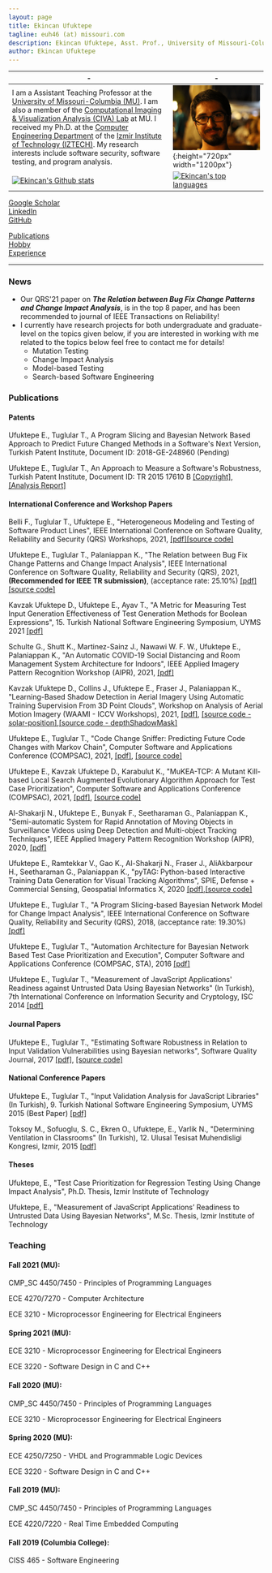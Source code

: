 ```yaml
---
layout: page
title: Ekincan Ufuktepe
tagline: euh46 (at) missouri.com
description: Ekincan Ufuktepe, Asst. Prof., University of Missouri-Columbia
author: Ekincan Ufuktepe
---
```


| - | - |
|---|---|
| I am a Assistant Teaching Professor at the [University of Missouri-Columbia (MU)](https://missouri.edu/). I am also a member of the [Computational Imaging & Visualization Analysis (CIVA) Lab](http://cell.missouri.edu/) at MU. I received my Ph.D. at the [Computer Engineering Department](https://ceng.iyte.edu.tr) of the [Izmir Institute of Technology (IZTECH)](https://ceng.iyte.edu.tr). My research interests include software security, software testing, and program analysis.     | ![](/image/headshot.png){:height="720px" width="1200px"} |
|[![Ekincan's Github stats](https://github-readme-stats.vercel.app/api?username=ekincanufuktepe&theme=blue-green)](https://github.com/ekincanufuktepe/github-readme-stats)|[![Ekincan's top languages](https://github-readme-stats.vercel.app/api/top-langs/?username=ekincanufuktepe&theme=blue-green)](https://github.com/ekincanufuktepe/github-readme-stats)|

[Google Scholar](https://scholar.google.com/citations?user=nMoEPfwAAAAJ&hl=en)  
[LinkedIn](https://www.linkedin.com/in/ekincan-ufuktepe-8a208944/)  
[GitHub](https://github.com/ekincanufuktepe)  

[Publications](https://ekincanufuktepe.github.io/index.html)  
[Hobby](https://ekincanufuktepe.github.io/hobby.html)  
[Experience](https://ekincanufuktepe.github.io/experience.html)  

---
### News

* Our QRS'21 paper on ***The Relation between Bug Fix Change Patterns and Change Impact Analysis***, is in the top 8 paper, and has been recommended to journal of IEEE Transactions on Reliability!
* I currently have research projects for both undergraduate and graduate-level on the topics given below, if you are interested in working with me related to the topics below feel free to contact me for details!
  * Mutation Testing
  * Change Impact Analysis
  * Model-based Testing 
  * Search-based Software Engineering

### Publications  

#### Patents 

Ufuktepe E., Tuglular T., A Program Slicing and Bayesian Network Based Approach to Predict Future Changed Methods in a Software's Next Version, Turkish Patent Institute, Document ID: 2018-GE-248960 (Pending)

Ufuktepe E., Tuglular T., An Approach to Measure a Software's Robustness, Turkish Patent Institute, Document ID: TR 2015 17610 B [[Copyright]](/paper/2015_Patent_Copyright_Ufuktepe_Tuglular.pdf), [[Analysis Report]](/paper/2015_Patent_Analysis_Report_Ufuktepe_Tuglular.pdf)

#### International Conference and Workshop Papers

Belli F., Tuglular T., Ufuktepe E., "Heterogeneous Modeling and Testing of Software Product Lines", IEEE International Conference on Software Quality, Reliability and Security (QRS) Workshops, 2021, [[pdf]]()[[source code]](https://github.com/esg4aspl/SPL-ESG-Examples)

Ufuktepe E., Tuglular T., Palaniappan K., "The Relation between Bug Fix Change Patterns and Change Impact Analysis", IEEE International Conference on Software Quality, Reliability and Security (QRS), 2021, **(Recommended for IEEE TR submission)**, (acceptance rate: 25.10%) [[pdf]]()[[source code]](https://github.com/ekincanufuktepe/change-instepector-java)

Kavzak Ufuktepe D., Ufuktepe E., Ayav T., "A Metric for Measuring Test Input Generation Effectiveness of Test Generation Methods for Boolean Expressions", 15. Turkish National Software Engineering Symposium, UYMS 2021 [[pdf]]()

Schulte G., Shutt K., Martinez-Sainz J., Nawawi W. F. W., Ufuktepe E., Palaniappan K., "An Automatic COVID-19 Social Distancing and Room Management System Architecture for Indoors", IEEE Applied Imagery Pattern Recognition Workshop (AIPR), 2021, [[pdf]]()

Kavzak Ufuktepe D., Collins J., Ufuktepe E., Fraser J., Palaniappan K., "Learning-Based Shadow Detection in Aerial Imagery Using Automatic Training Supervision From 3D Point Clouds", Workshop on Analysis of Aerial Motion Imagery (WAAMI - ICCV Workshops), 2021, [[pdf]](), [[source code - solar-position]](https://github.com/CIVA-Lab/solar-position-calculator),[[source code - depthShadowMask]](https://github.com/CIVA-Lab/depthshadowmask)

Ufuktepe E., Tuglular T., "Code Change Sniffer: Predicting Future Code Changes with Markov Chain", Computer Software and Applications Conference (COMPSAC), 2021, [[pdf]](/paper/2021_COMPSAC_Code_Change_Sniffer_Ufuktepe.pdf), [[source code]](https://github.com/ekincanufuktepe/code-change-sniffer)

Ufuktepe E., Kavzak Ufuktepe D., Karabulut K., "MuKEA-TCP: A Mutant Kill-based Local Search Augmented Evolutionary Algorithm Approach for Test Case Prioritization", Computer Software and Applications Conference (COMPSAC), 2021, [[pdf]](/paper/2021_COMPSAC_MKEA_TCP_Ufuktepe.pdf), [[source code]](https://github.com/ekincanufuktepe/mukea-tcp)

Al-Shakarji N., Ufuktepe E., Bunyak F., Seetharaman G., Palaniappan K., "Semi-automatic System for Rapid Annotation of Moving Objects in Surveillance Videos using Deep Detection and Multi-object Tracking Techniques", IEEE Applied Imagery Pattern Recognition Workshop (AIPR), 2020, [[pdf]]()

Ufuktepe E., Ramtekkar V., Gao K., Al-Shakarji N., Fraser J., AliAkbarpour H., Seetharaman G., Palaniappan K., "pyTAG: Python-based Interactive Training Data Generation for Visual Tracking Algorithms", SPIE, Defense + Commercial Sensing, Geospatial Informatics X, 2020 [[pdf]](),[[source code]](https://github.com/CIVA-Lab/pyTAG)

Ufuktepe E., Tuglular T., "A Program Slicing-based Bayesian Network Model for Change Impact Analysis", IEEE International Conference on Software Quality, Reliability and Security (QRS), 2018, (acceptance rate: 19.30%) [[pdf]](/paper/2018_QRS_Ufuktepe_Tuglular.pdf)

Ufuktepe E., Tuglular T., "Automation Architecture for Bayesian Network Based Test Case Prioritization and Execution", Computer Software and Applications Conference (COMPSAC, STA), 2016 [[pdf]](/paper/2016_COMPSAC_Ufuktepe_Tuglular.pdf)

Ufuktepe E., Tuglular T., "Measurement of JavaScript Applications' Readiness against Untrusted Data Using Bayesian Networks" (In Turkish), 7th International Conference on Information Security and Cryptology, ISC 2014 [[pdf]](/paper/2014_ISC_Ufuktepe_Tuglular.pdf)


#### Journal Papers
<!-- Ufuktepe E., Tuglular T., "Predicting Future Code Changes with Markov Chains", 2020, (Manuscript in Preparation) -->

Ufuktepe E., Tuglular T., "Estimating Software Robustness in Relation to Input Validation Vulnerabilities using Bayesian networks", Software Quality Journal, 2017 [[pdf]](/paper/2017_SQJ_Ufuktepe_Tuglular.pdf), [[source code]](https://github.com/ekincanufuktepe/Measuring-Robustness-Against-Input-Validation-Attacks)

#### National Conference Papers
Ufuktepe E., Tuglular T., "Input Validation Analysis for JavaScript Libraries" (In Turkish), 9. Turkish National Software Engineering Symposium, UYMS 2015 (Best Paper) [[pdf]](/paper/2015_UYMS_Ufuktepe_Tuglular.pdf)

Toksoy M., Sofuoglu, S. C., Ekren O., Ufuktepe, E., Varlik N., "Determining Ventilation in Classrooms" (In Turkish), 12. Ulusal Tesisat Muhendisligi Kongresi, Izmir, 2015 [[pdf]]()


#### Theses
Ufuktepe, E., "Test Case Prioritization for Regression Testing Using Change Impact Analysis", Ph.D. Thesis, Izmir Institute of Technology

Ufuktepe, E., "Measurement of JavaScript Applications’ Readiness to Untrusted Data Using Bayesian Networks", M.Sc. Thesis, Izmir Institute of Technology 


### Teaching  

#### Fall 2021 (MU):

CMP_SC 4450/7450 - Principles of Programming Languages

ECE 4270/7270 - Computer Architecture 

ECE 3210 - Microprocessor Engineering for Electrical Engineers

#### Spring 2021 (MU):

ECE 3210 - Microprocessor Engineering for Electrical Engineers

ECE 3220 - Software Design in C and C++

#### Fall 2020 (MU):

CMP_SC 4450/7450 - Principles of Programming Languages

ECE 3210 - Microprocessor Engineering for Electrical Engineers

#### Spring 2020 (MU):

ECE 4250/7250 - VHDL and Programmable Logic Devices

ECE 3220 - Software Design in C and C++

#### Fall 2019 (MU):

CMP_SC 4450/7450 - Principles of Programming Languages

ECE 4220/7220 - Real Time Embedded Computing

#### Fall 2019 (Columbia College):

CISS 465 - Software Engineering

